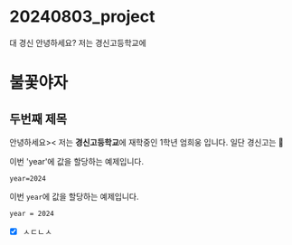 # 20240803_project
대 경신
안녕하세요? 저는 경신고등학교에 
# 불꽃야자
## 두번째 제목


안녕하세요>< 저는 **경신고등학교**에 재학중인 1학년 엄희웅 입니다. 일단 경신고는 :triangular_flag_on_post:

이번 'year'에 값을 할당하는 예제입니다.
```
year=2024
```

이번 `year`에 값을 할당하는 예제입니다.
```
year = 2024
```
- [X] ㅅㄷㄴㅅ
